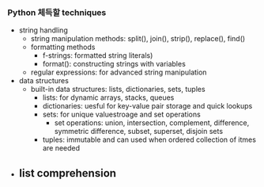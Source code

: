 ### Python 체득할 techniques

- string handling
    - string manipulation methods: split(), join(), strip(), replace(), find()
    - formatting methods
        - f-strings: formatted string literals)
        - format(): constructing strings with variables
    - regular expressions: for advanced string manipulation
- data structures
    - built-in data structures: lists, dictionaries, sets, tuples
        - lists: for dynamic arrays, stacks, queues
        - dictionaries: uesful for key-value pair storage and quick lookups
        - sets: for unique valuestroage and set operations
            - set operations: union, intersection, complement, difference, symmetric difference, subset, superset, disjoin sets
        - tuples: immutable and can used when ordered collection of itmes are needed
- list comprehension
    - 